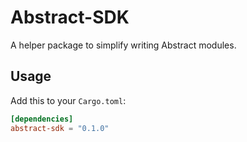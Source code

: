 # Abstract-SDK

A helper package to simplify writing Abstract modules.

## Usage

Add this to your `Cargo.toml`:
```toml
[dependencies]
abstract-sdk = "0.1.0"
```